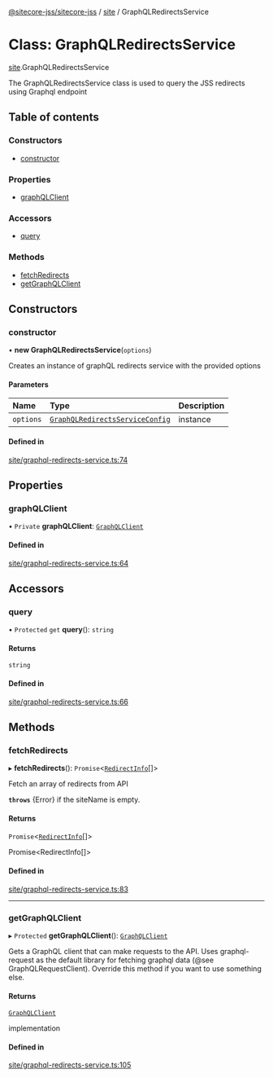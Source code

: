 [@sitecore-jss/sitecore-jss](../README.md) / [site](../modules/site.md) / GraphQLRedirectsService

# Class: GraphQLRedirectsService

[site](../modules/site.md).GraphQLRedirectsService

 The GraphQLRedirectsService class is used to query the JSS redirects using Graphql endpoint

## Table of contents

### Constructors

- [constructor](site.GraphQLRedirectsService.md#constructor)

### Properties

- [graphQLClient](site.GraphQLRedirectsService.md#graphqlclient)

### Accessors

- [query](site.GraphQLRedirectsService.md#query)

### Methods

- [fetchRedirects](site.GraphQLRedirectsService.md#fetchredirects)
- [getGraphQLClient](site.GraphQLRedirectsService.md#getgraphqlclient)

## Constructors

### constructor

• **new GraphQLRedirectsService**(`options`)

Creates an instance of graphQL redirects service with the provided options

#### Parameters

| Name | Type | Description |
| :------ | :------ | :------ |
| `options` | [`GraphQLRedirectsServiceConfig`](../modules/site.md#graphqlredirectsserviceconfig) | instance |

#### Defined in

[site/graphql-redirects-service.ts:74](https://github.com/Sitecore/jss/blob/25c4adcb9/packages/sitecore-jss/src/site/graphql-redirects-service.ts#L74)

## Properties

### graphQLClient

• `Private` **graphQLClient**: [`GraphQLClient`](../interfaces/index.GraphQLClient.md)

#### Defined in

[site/graphql-redirects-service.ts:64](https://github.com/Sitecore/jss/blob/25c4adcb9/packages/sitecore-jss/src/site/graphql-redirects-service.ts#L64)

## Accessors

### query

• `Protected` `get` **query**(): `string`

#### Returns

`string`

#### Defined in

[site/graphql-redirects-service.ts:66](https://github.com/Sitecore/jss/blob/25c4adcb9/packages/sitecore-jss/src/site/graphql-redirects-service.ts#L66)

## Methods

### fetchRedirects

▸ **fetchRedirects**(): `Promise`<[`RedirectInfo`](../modules/site.md#redirectinfo)[]\>

Fetch an array of redirects from API

**`throws`** {Error} if the siteName is empty.

#### Returns

`Promise`<[`RedirectInfo`](../modules/site.md#redirectinfo)[]\>

Promise<RedirectInfo[]>

#### Defined in

[site/graphql-redirects-service.ts:83](https://github.com/Sitecore/jss/blob/25c4adcb9/packages/sitecore-jss/src/site/graphql-redirects-service.ts#L83)

___

### getGraphQLClient

▸ `Protected` **getGraphQLClient**(): [`GraphQLClient`](../interfaces/index.GraphQLClient.md)

Gets a GraphQL client that can make requests to the API. Uses graphql-request as the default
library for fetching graphql data (@see GraphQLRequestClient). Override this method if you
want to use something else.

#### Returns

[`GraphQLClient`](../interfaces/index.GraphQLClient.md)

implementation

#### Defined in

[site/graphql-redirects-service.ts:105](https://github.com/Sitecore/jss/blob/25c4adcb9/packages/sitecore-jss/src/site/graphql-redirects-service.ts#L105)
